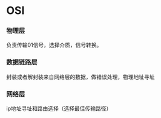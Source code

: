 # OSI

### 物理层

负责传输01信号，选择介质，信号转换。



### 数据链路层

封装或者解封装来自网络层的数据，做错误处理，物理地址寻址



### 网络层

ip地址寻址和路由选择（选择最佳传输路径）